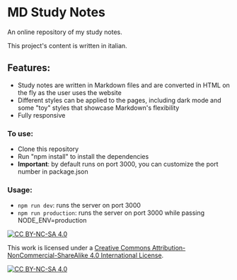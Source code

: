 # MD Study Notes

An online repository of my study notes.

This project's content is written in italian.

## Features:

- Study notes are written in Markdown files and are converted in HTML on the fly as the user uses the website
- Different styles can be applied to the pages, including dark mode and some "toy" styles that showcase Markdown's flexibility
- Fully responsive

### To use:

- Clone this repository
- Run "npm install" to install the dependencies
- **Important**: by default runs on port 3000, you can customize the port number in package.json

### Usage:

- `npm run dev`: runs the server on port 3000
- `npm run production`: runs the server on port 3000 while passing NODE_ENV=production


[![CC BY-NC-SA 4.0][cc-by-nc-sa-shield]][cc-by-nc-sa]

This work is licensed under a
[Creative Commons Attribution-NonCommercial-ShareAlike 4.0 International License][cc-by-nc-sa].

[![CC BY-NC-SA 4.0][cc-by-nc-sa-image]][cc-by-nc-sa]

[cc-by-nc-sa]: http://creativecommons.org/licenses/by-nc-sa/4.0/
[cc-by-nc-sa-image]: https://licensebuttons.net/l/by-nc-sa/4.0/88x31.png
[cc-by-nc-sa-shield]: https://img.shields.io/badge/License-CC%20BY--NC--SA%204.0-lightgrey.svg
